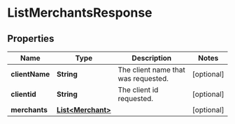 

# ListMerchantsResponse


## Properties

Name | Type | Description | Notes
------------ | ------------- | ------------- | -------------
**clientName** | **String** | The client name that was requested. |  [optional]
**clientid** | **String** | The client id requested. |  [optional]
**merchants** | [**List&lt;Merchant&gt;**](Merchant.md) |  |  [optional]



